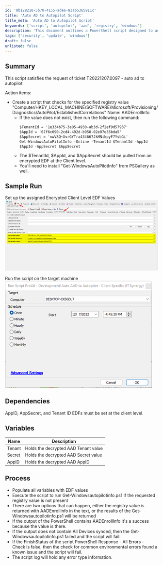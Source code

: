 ```yaml
---
id: '8b128210-5b70-4155-ade6-83ab5365911c'
title: 'Auto AD to Autopilot Script'
title_meta: 'Auto AD to Autopilot Script'
keywords: ['script', 'autopilot', 'aad', 'registry', 'windows']
description: 'This document outlines a PowerShell script designed to automate the addition of Active Directory to Windows Autopilot by checking specific registry values and executing necessary commands if conditions are met. It includes setup instructions, sample run outputs, dependencies, and detailed process steps.'
tags: ['security', 'update', 'windows']
draft: false
unlisted: false
---
```

## Summary

This script satisfies the request of ticket T20221207.0097 - auto ad to autopilot

Action items:
- Create a script that checks for the specified registry value "Computer/HKEY_LOCAL_MACHINE/SOFTWARE/Microsoft/Provisioning/Diagnostics/AutoPilot/EstablishedCorrelations" 
  Name: AADEnrollInfo 
  - If the value does not exist, then run the following command: 
    ```
    $TenantId = '1e334b75-3a05-4930-ab3d-2f2ef9d57937' 
    $AppId = '67f6c690-2cd4-492d-b958-02e07e35bda5' 
    $AppSecret = 'nwV8Q~XvrGYTra434667JkMNikpyF7YsbGi' 
    Get-WindowsAutoPilotInfo -Online -TenantId $TenantId -AppId $AppId -AppSecret $AppSecret
    ```
  - The $TenantId, $AppId, and $AppSecret should be pulled from an encrypted EDF at the Client level.
  - You'll need to install "Get-WindowsAutoPilotInfo" from PSGallery as well.

## Sample Run

Set up the assigned Encrypted Client Level EDF Values  
![Sample Run](../../../static/img/Auto-AAD-to-Autopilot---Client-Specific-(IT-Synergy)/image_1.png)

Run the script on the target machine  
![Run Script](../../../static/img/Auto-AAD-to-Autopilot---Client-Specific-(IT-Synergy)/image_2.png)

## Dependencies

AppID, AppSecret, and Tenant ID EDFs must be set at the client level.

## Variables

| Name   | Description                             |
|--------|-----------------------------------------|
| Tenant | Holds the decrypted AAD Tenant value    |
| Secret | Holds the decrypted AAD Secret value    |
| AppID  | Holds the decrypted AAD AppID           |

## Process

- Populate all variables with EDF values
- Execute the script to run Get-Windowsautopilotinfo.ps1 if the requested registry value is not present
- There are two options that can happen, either the registry value is returned with AADEnrollInfo in the text, or the results of the Get-Windowsautopilotinfo.ps1 will be returned
- If the output of the PowerShell contains AADEnrollInfo it's a success because the value is there.
- If the output does not contain All Devices synced, then the Get-Windowsautopilotinfo.ps1 failed and the script will fail.
- If the FinishStatus of the script PowerShell Response - All Errors - Check is false, then the check for common environmental errors found a known issue and the script will fail.
- The script log will hold any error type information.












